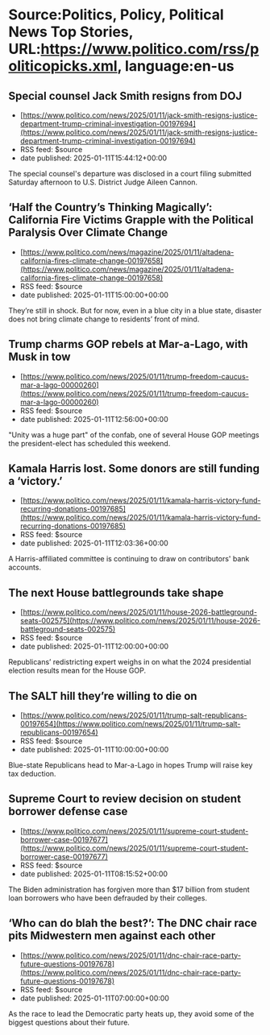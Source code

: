 # Source:Politics, Policy, Political News Top Stories, URL:https://www.politico.com/rss/politicopicks.xml, language:en-us

## Special counsel Jack Smith resigns from DOJ
 - [https://www.politico.com/news/2025/01/11/jack-smith-resigns-justice-department-trump-criminal-investigation-00197694](https://www.politico.com/news/2025/01/11/jack-smith-resigns-justice-department-trump-criminal-investigation-00197694)
 - RSS feed: $source
 - date published: 2025-01-11T15:44:12+00:00

The special counsel's departure was disclosed in a court filing submitted Saturday afternoon to U.S. District Judge Aileen Cannon.

## ‘Half the Country’s Thinking Magically’: California Fire Victims Grapple with the Political Paralysis Over Climate Change
 - [https://www.politico.com/news/magazine/2025/01/11/altadena-california-fires-climate-change-00197658](https://www.politico.com/news/magazine/2025/01/11/altadena-california-fires-climate-change-00197658)
 - RSS feed: $source
 - date published: 2025-01-11T15:00:00+00:00

They’re still in shock. But for now, even in a blue city in a blue state, disaster does not bring climate change to residents’ front of mind.

## Trump charms GOP rebels at Mar-a-Lago, with Musk in tow
 - [https://www.politico.com/news/2025/01/11/trump-freedom-caucus-mar-a-lago-00000260](https://www.politico.com/news/2025/01/11/trump-freedom-caucus-mar-a-lago-00000260)
 - RSS feed: $source
 - date published: 2025-01-11T12:56:00+00:00

"Unity was a huge part" of the confab, one of several House GOP meetings the president-elect has scheduled this weekend.

## Kamala Harris lost. Some donors are still funding a ‘victory.’
 - [https://www.politico.com/news/2025/01/11/kamala-harris-victory-fund-recurring-donations-00197685](https://www.politico.com/news/2025/01/11/kamala-harris-victory-fund-recurring-donations-00197685)
 - RSS feed: $source
 - date published: 2025-01-11T12:03:36+00:00

A Harris-affiliated committee is continuing to draw on contributors' bank accounts.

## The next House battlegrounds take shape
 - [https://www.politico.com/news/2025/01/11/house-2026-battleground-seats-002575](https://www.politico.com/news/2025/01/11/house-2026-battleground-seats-002575)
 - RSS feed: $source
 - date published: 2025-01-11T12:00:00+00:00

Republicans’ redistricting expert weighs in on what the 2024 presidential election results mean for the House GOP.

## The SALT hill they’re willing to die on
 - [https://www.politico.com/news/2025/01/11/trump-salt-republicans-00197654](https://www.politico.com/news/2025/01/11/trump-salt-republicans-00197654)
 - RSS feed: $source
 - date published: 2025-01-11T10:00:00+00:00

Blue-state Republicans head to Mar-a-Lago in hopes Trump will raise key tax deduction.

## Supreme Court to review decision on student borrower defense case
 - [https://www.politico.com/news/2025/01/11/supreme-court-student-borrower-case-00197677](https://www.politico.com/news/2025/01/11/supreme-court-student-borrower-case-00197677)
 - RSS feed: $source
 - date published: 2025-01-11T08:15:52+00:00

The Biden administration has forgiven more than $17 billion from student loan borrowers who have been defrauded by their colleges.

## ‘Who can do blah the best?’: The DNC chair race pits Midwestern men against each other
 - [https://www.politico.com/news/2025/01/11/dnc-chair-race-party-future-questions-00197678](https://www.politico.com/news/2025/01/11/dnc-chair-race-party-future-questions-00197678)
 - RSS feed: $source
 - date published: 2025-01-11T07:00:00+00:00

As the race to lead the Democratic party heats up, they avoid some of the biggest questions about their future.

